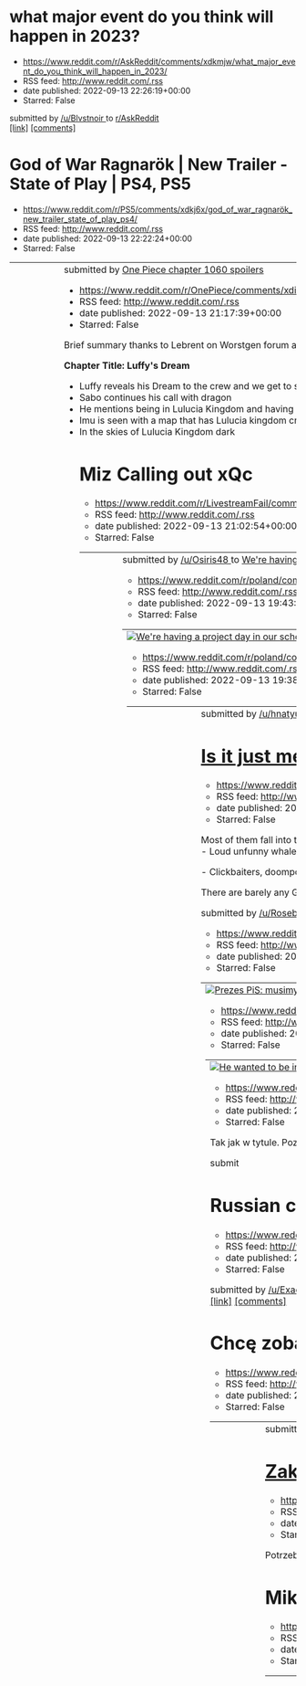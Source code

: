 # what major event do you think will happen in 2023?
 - https://www.reddit.com/r/AskReddit/comments/xdkmjw/what_major_event_do_you_think_will_happen_in_2023/
 - RSS feed: http://www.reddit.com/.rss
 - date published: 2022-09-13 22:26:19+00:00
 - Starred: False

&#32; submitted by &#32; <a href="https://www.reddit.com/user/Blvstnoir"> /u/Blvstnoir </a> &#32; to &#32; <a href="https://www.reddit.com/r/AskReddit/"> r/AskReddit </a> <br /> <span><a href="https://www.reddit.com/r/AskReddit/comments/xdkmjw/what_major_event_do_you_think_will_happen_in_2023/">[link]</a></span> &#32; <span><a href="https://www.reddit.com/r/AskReddit/comments/xdkmjw/what_major_event_do_you_think_will_happen_in_2023/">[comments]</a></span>

# God of War Ragnarök | New Trailer - State of Play | PS4, PS5
 - https://www.reddit.com/r/PS5/comments/xdkj6x/god_of_war_ragnarök_new_trailer_state_of_play_ps4/
 - RSS feed: http://www.reddit.com/.rss
 - date published: 2022-09-13 22:22:24+00:00
 - Starred: False

<table> <tr><td> <a href="https://www.reddit.com/r/PS5/comments/xdkj6x/god_of_war_ragnarök_new_trailer_state_of_play_ps4/"> <img alt="God of War Ragnarök | New Trailer - State of Play | PS4, PS5" src="https://external-preview.redd.it/GxUswbHeKdHEb-25weY_xgOCCUs_csjKyqb-aeLxsfg.jpg?width=320&amp;crop=smart&amp;auto=webp&amp;s=2b51da1798e8864c78446514f503a66381e4aaf0" title="God of War Ragnarök | New Trailer - State of Play | PS4, PS5" /> </a> </td><td> &#32; submitted by &#32; <a href="https://ww

# One Piece chapter 1060 spoilers
 - https://www.reddit.com/r/OnePiece/comments/xdixob/one_piece_chapter_1060_spoilers/
 - RSS feed: http://www.reddit.com/.rss
 - date published: 2022-09-13 21:17:39+00:00
 - Starred: False

<!-- SC_OFF --><div class="md"><p>Brief summary thanks to Lebrent on Worstgen forum and confirmed by redon</p> <p><strong>Chapter Title: Luffy's Dream</strong></p> <ul> <li>Luffy reveals his Dream to the crew and we get to see their reaction</li> <li>Sabo continues his call with dragon</li> <li>He mentions being in Lulucia Kingdom and having seen a person sitting on the empty throne</li> <li>Imu is seen with a map that has Lulucia kingdom crossed out</li> <li>In the skies of Lulucia Kingdom dark

# Miz Calling out xQc
 - https://www.reddit.com/r/LivestreamFail/comments/xdikan/miz_calling_out_xqc/
 - RSS feed: http://www.reddit.com/.rss
 - date published: 2022-09-13 21:02:54+00:00
 - Starred: False

<table> <tr><td> <a href="https://www.reddit.com/r/LivestreamFail/comments/xdikan/miz_calling_out_xqc/"> <img alt="Miz Calling out xQc" src="https://external-preview.redd.it/2smilG9d0NUTAdJiHl9LSYJR2-NLR9yFoZE-yqz595M.jpg?width=640&amp;crop=smart&amp;auto=webp&amp;s=7f7a42b938e96741effe1e11f122e3d2ca75464e" title="Miz Calling out xQc" /> </a> </td><td> &#32; submitted by &#32; <a href="https://www.reddit.com/user/Osiris48"> /u/Osiris48 </a> &#32; to &#32; <a href="https://www.reddit.com/r/Livest

# We're having a project day in our school in Hungary, we picked poland here is a group photo of the class
 - https://www.reddit.com/r/poland/comments/xdgl9l/were_having_a_project_day_in_our_school_in/
 - RSS feed: http://www.reddit.com/.rss
 - date published: 2022-09-13 19:43:37+00:00
 - Starred: False

<table> <tr><td> <a href="https://www.reddit.com/r/poland/comments/xdgl9l/were_having_a_project_day_in_our_school_in/"> <img alt="We're having a project day in our school in Hungary, we picked poland here is a group photo of the class" src="https://external-preview.redd.it/zrE4-Qd75LUOBqV74-yMkiyA0CuRkM3-Kfbn52TfQYc.jpg?width=640&amp;crop=smart&amp;auto=webp&amp;s=24b1091061ee46307c889766f254ff10a133fb8c" title="We're having a project day in our school in Hungary, we picked poland here is a grou

# Poland seized Svyatohirsk!...
 - https://www.reddit.com/r/poland/comments/xdggiu/poland_seized_svyatohirsk/
 - RSS feed: http://www.reddit.com/.rss
 - date published: 2022-09-13 19:38:17+00:00
 - Starred: False

<table> <tr><td> <a href="https://www.reddit.com/r/poland/comments/xdggiu/poland_seized_svyatohirsk/"> <img alt="Poland seized Svyatohirsk!..." src="https://preview.redd.it/st5cvyealln91.jpg?width=640&amp;crop=smart&amp;auto=webp&amp;s=999737c7829cd0ed7c611b7664c7bc0a31fa6535" title="Poland seized Svyatohirsk!..." /> </a> </td><td> &#32; submitted by &#32; <a href="https://www.reddit.com/user/hnatyukroman"> /u/hnatyukroman </a> &#32; to &#32; <a href="https://www.reddit.com/r/poland/"> r/poland 

# Is it just me that hates most Genshin youtubers / streamers?
 - https://www.reddit.com/r/Genshin_Impact/comments/xdfaoz/is_it_just_me_that_hates_most_genshin_youtubers/
 - RSS feed: http://www.reddit.com/.rss
 - date published: 2022-09-13 18:51:23+00:00
 - Starred: False

<!-- SC_OFF --><div class="md"><p>Most of them fall into these two categories:<br /> - Loud unfunny whales that shout at everything and can't play the game properly </p> <p>- Clickbaiters, doomposters and drama milkers.</p> <p>There are barely any Genshin streamers that make bearable content, I guess my standards are too high after watching Jerma.</p> </div><!-- SC_ON --> &#32; submitted by &#32; <a href="https://www.reddit.com/user/RoseboyNASCAR"> /u/RoseboyNASCAR </a> &#32; to &#32; <a href="h

# Prezes PiS: musimy stworzyć Korpus Ochrony Wyborów; potrzebne są też nowe zasady liczenia głosów
 - https://www.reddit.com/r/Polska/comments/xdf9db/prezes_pis_musimy_stworzyć_korpus_ochrony_wyborów/
 - RSS feed: http://www.reddit.com/.rss
 - date published: 2022-09-13 18:50:01+00:00
 - Starred: False

<table> <tr><td> <a href="https://www.reddit.com/r/Polska/comments/xdf9db/prezes_pis_musimy_stworzyć_korpus_ochrony_wyborów/"> <img alt="Prezes PiS: musimy stworzyć Korpus Ochrony Wyborów; potrzebne są też nowe zasady liczenia głosów" src="https://external-preview.redd.it/VgMFsHjtEZpJHtTx-ScWzQ8fcCReV9CTVeL1WaKyCzI.jpg?width=640&amp;crop=smart&amp;auto=webp&amp;s=8c861fc35b144ccee0ef0834212e32747b6fe12d" title="Prezes PiS: musimy stworzyć Korpus Ochrony Wyborów; potrzebne są też nowe zasady licz

# He wanted to be in Russia - he got his wish. A collaborator from the Kharkiv region is now homeless at the train station in Belgorod.
 - https://www.reddit.com/r/ukraine/comments/xde19g/he_wanted_to_be_in_russia_he_got_his_wish_a/
 - RSS feed: http://www.reddit.com/.rss
 - date published: 2022-09-13 18:02:46+00:00
 - Starred: False

<table> <tr><td> <a href="https://www.reddit.com/r/ukraine/comments/xde19g/he_wanted_to_be_in_russia_he_got_his_wish_a/"> <img alt="He wanted to be in Russia - he got his wish. A collaborator from the Kharkiv region is now homeless at the train station in Belgorod." src="https://preview.redd.it/szdtb8p21on91.png?width=640&amp;crop=smart&amp;auto=webp&amp;s=bb3e1fbca4019065809b1163e1940d734f56a51d" title="He wanted to be in Russia - he got his wish. A collaborator from the Kharkiv region is now h

# Czy tylko ja tak mam że mając już pracę w zawodzie chce mi się rzygać na myśl powrotu na studia?
 - https://www.reddit.com/r/Polska/comments/xddxq9/czy_tylko_ja_tak_mam_że_mając_już_pracę_w/
 - RSS feed: http://www.reddit.com/.rss
 - date published: 2022-09-13 17:59:40+00:00
 - Starred: False

<!-- SC_OFF --><div class="md"><p>Tak jak w tytule. Poza tym mam wrażenie, że 3-miesięczny staż nauczył mnie więcej niż dwa lata na uczelni. Zupełnie inna motywacja, nie traktują cię jak gówno, tylko szanują jak człowieka i pracownika. Polskie uczelnie są tragiczne pod kątem wielkości ego prowadzących zajęcia i jeszcze musisz udawać, że tego nie widzisz. Zostało mi już niewiele więc dokończę co zacząłem, ale chciałem usłyszeć Wasze przemyślenia na ten temat.</p> </div><!-- SC_ON --> &#32; submit

# Russian council faces dissolution after call for Putin's removal
 - https://www.reddit.com/r/worldnews/comments/xddtb4/russian_council_faces_dissolution_after_call_for/
 - RSS feed: http://www.reddit.com/.rss
 - date published: 2022-09-13 17:50:14+00:00
 - Starred: False

&#32; submitted by &#32; <a href="https://www.reddit.com/user/ExactlySorta"> /u/ExactlySorta </a> &#32; to &#32; <a href="https://www.reddit.com/r/worldnews/"> r/worldnews </a> <br /> <span><a href="https://www.reuters.com/world/europe/russian-council-faces-dissolution-after-call-putins-removal-2022-09-13/">[link]</a></span> &#32; <span><a href="https://www.reddit.com/r/worldnews/comments/xddtb4/russian_council_faces_dissolution_after_call_for/">[comments]</a></span>

# Chcę zobaczyć te fan-fiki
 - https://www.reddit.com/r/Polska_wpz/comments/xddrl9/chcę_zobaczyć_te_fanfiki/
 - RSS feed: http://www.reddit.com/.rss
 - date published: 2022-09-13 17:39:42+00:00
 - Starred: False

<table> <tr><td> <a href="https://www.reddit.com/r/Polska_wpz/comments/xddrl9/chcę_zobaczyć_te_fanfiki/"> <img alt="Chcę zobaczyć te fan-fiki" src="https://preview.redd.it/trwefb08xnn91.jpg?width=640&amp;crop=smart&amp;auto=webp&amp;s=664a92e34f3832289bb6c00c74ba096898dd219d" title="Chcę zobaczyć te fan-fiki" /> </a> </td><td> &#32; submitted by &#32; <a href="https://www.reddit.com/user/LopacixGaming"> /u/LopacixGaming </a> &#32; to &#32; <a href="https://www.reddit.com/r/Polska_wpz/"> r/Polska

# Zakon wujka, chce zabić szczeniaki.
 - https://www.reddit.com/r/Polska/comments/xddmh7/zakon_wujka_chce_zabić_szczeniaki/
 - RSS feed: http://www.reddit.com/.rss
 - date published: 2022-09-13 17:30:47+00:00
 - Starred: False

<!-- SC_OFF --><div class="md"><p>Potrzebuję pomocy by skontaktować się z organizacjami pomocy zwierzętom i/lub mediami działającymi na Ukrainie. Mój wujek jest zakonnikiem w zakonie kapucynów w Kamieńskie i dowiedziałem się od mojej mamy, że chcą utopić szczeniaki które urodziły się 2 dni temu, bo nie stać na ich wyżywienie. Sytuacja była by bardzo przykra, ale choć trochę usprawiedliwiona, gdyby nie to, że przeor od początku posiadania psów odmawia wysterylizowania suki. Rok temu urodziły się 

# Mika is a 4 star
 - https://www.reddit.com/r/Genshin_Impact_Leaks/comments/xdcw0i/mika_is_a_4_star/
 - RSS feed: http://www.reddit.com/.rss
 - date published: 2022-09-13 17:00:16+00:00
 - Starred: False

<table> <tr><td> <a href="https://www.reddit.com/r/Genshin_Impact_Leaks/comments/xdcw0i/mika_is_a_4_star/"> <img alt="Mika is a 4 star" src="https://preview.redd.it/e1lbn8a5qnn91.png?width=640&amp;crop=smart&amp;auto=webp&amp;s=c29e67d661c2e6ca4cbecd0c0fc5d414a19fc627" title="Mika is a 4 star" /> </a> </td><td> &#32; submitted by &#32; <a href="https://www.reddit.com/user/ukrisreng"> /u/ukrisreng </a> &#32; to &#32; <a href="https://www.reddit.com/r/Genshin_Impact_Leaks/"> r/Genshin_Impact_Leaks

# 🤔
 - https://www.reddit.com/r/whenthe/comments/xdcpq9/_/
 - RSS feed: http://www.reddit.com/.rss
 - date published: 2022-09-13 16:53:31+00:00
 - Starred: False

<table> <tr><td> <a href="https://www.reddit.com/r/whenthe/comments/xdcpq9/_/"> <img alt="🤔" src="https://preview.redd.it/vccujnrzonn91.jpg?width=640&amp;crop=smart&amp;auto=webp&amp;s=8936225219b2380fc78d3623c786703c0b77ad1a" title="🤔" /> </a> </td><td> &#32; submitted by &#32; <a href="https://www.reddit.com/user/wrinklebumttv"> /u/wrinklebumttv </a> &#32; to &#32; <a href="https://www.reddit.com/r/whenthe/"> r/whenthe </a> <br /> <span><a href="https://i.redd.it/vccujnrzonn91.jpg">[link]</a><

# Cops attempt to persuade woman into illegal search, she stands up to them
 - https://www.reddit.com/r/nextfuckinglevel/comments/xdckoi/cops_attempt_to_persuade_woman_into_illegal/
 - RSS feed: http://www.reddit.com/.rss
 - date published: 2022-09-13 16:47:54+00:00
 - Starred: False

<table> <tr><td> <a href="https://www.reddit.com/r/nextfuckinglevel/comments/xdckoi/cops_attempt_to_persuade_woman_into_illegal/"> <img alt="Cops attempt to persuade woman into illegal search, she stands up to them" src="https://external-preview.redd.it/2OYI-KRMC5BaUJalfwhFEDlU_RCqCGyQb2seQUqVdpM.png?width=320&amp;crop=smart&amp;auto=webp&amp;s=dcb5648ed609f90b07beccaa6500e230076b2068" title="Cops attempt to persuade woman into illegal search, she stands up to them" /> </a> </td><td> &#32; submi

# Quizo-gra: Lądujesz na bezludnej wyspie posiadając jedynie to co kupiłeś ostatnio przez internet. Na miejscu okazuje się, że są z Tobą inni komentujący z tego wątku. Jak sobie radzisz?
 - https://www.reddit.com/r/Polska/comments/xdbspv/quizogra_lądujesz_na_bezludnej_wyspie_posiadając/
 - RSS feed: http://www.reddit.com/.rss
 - date published: 2022-09-13 16:16:59+00:00
 - Starred: False

&#32; submitted by &#32; <a href="https://www.reddit.com/user/VladeMercer"> /u/VladeMercer </a> &#32; to &#32; <a href="https://www.reddit.com/r/Polska/"> r/Polska </a> <br /> <span><a href="https://www.reddit.com/r/Polska/comments/xdbspv/quizogra_lądujesz_na_bezludnej_wyspie_posiadając/">[link]</a></span> &#32; <span><a href="https://www.reddit.com/r/Polska/comments/xdbspv/quizogra_lądujesz_na_bezludnej_wyspie_posiadając/">[comments]</a></span>

# Inside a Hong Kong coffin home
 - https://www.reddit.com/r/interestingasfuck/comments/xdbnqa/inside_a_hong_kong_coffin_home/
 - RSS feed: http://www.reddit.com/.rss
 - date published: 2022-09-13 16:11:38+00:00
 - Starred: False

<table> <tr><td> <a href="https://www.reddit.com/r/interestingasfuck/comments/xdbnqa/inside_a_hong_kong_coffin_home/"> <img alt="Inside a Hong Kong coffin home" src="https://preview.redd.it/liywrz5ihnn91.jpg?width=640&amp;crop=smart&amp;auto=webp&amp;s=014b4767d39e4aed6eea473b4765e3bb5f91932f" title="Inside a Hong Kong coffin home" /> </a> </td><td> &#32; submitted by &#32; <a href="https://www.reddit.com/user/NiceLapis"> /u/NiceLapis </a> &#32; to &#32; <a href="https://www.reddit.com/r/interes

# My friend told me to post my hand here...
 - https://www.reddit.com/r/AbsoluteUnits/comments/xdbbt7/my_friend_told_me_to_post_my_hand_here/
 - RSS feed: http://www.reddit.com/.rss
 - date published: 2022-09-13 15:58:49+00:00
 - Starred: False

<table> <tr><td> <a href="https://www.reddit.com/r/AbsoluteUnits/comments/xdbbt7/my_friend_told_me_to_post_my_hand_here/"> <img alt="My friend told me to post my hand here..." src="https://preview.redd.it/c926jcd8fnn91.jpg?width=640&amp;crop=smart&amp;auto=webp&amp;s=7b11da19f2792d8a2b6b138cb433e69b651425ce" title="My friend told me to post my hand here..." /> </a> </td><td> &#32; submitted by &#32; <a href="https://www.reddit.com/user/redditimpression"> /u/redditimpression </a> &#32; to &#32; <

# What is some thing only an idiot would own?
 - https://www.reddit.com/r/AskReddit/comments/xdazyn/what_is_some_thing_only_an_idiot_would_own/
 - RSS feed: http://www.reddit.com/.rss
 - date published: 2022-09-13 15:45:18+00:00
 - Starred: False

&#32; submitted by &#32; <a href="https://www.reddit.com/user/flontasticflonson"> /u/flontasticflonson </a> &#32; to &#32; <a href="https://www.reddit.com/r/AskReddit/"> r/AskReddit </a> <br /> <span><a href="https://www.reddit.com/r/AskReddit/comments/xdazyn/what_is_some_thing_only_an_idiot_would_own/">[link]</a></span> &#32; <span><a href="https://www.reddit.com/r/AskReddit/comments/xdazyn/what_is_some_thing_only_an_idiot_would_own/">[comments]</a></span>

# Can someone explain to me why one of my Lithuanian generals is Saul goodman (only active mods are: player lead peace conferences, historical immersion, historical flag pack, unique infantry equipment)
 - https://www.reddit.com/r/hoi4/comments/xdandk/can_someone_explain_to_me_why_one_of_my/
 - RSS feed: http://www.reddit.com/.rss
 - date published: 2022-09-13 15:31:05+00:00
 - Starred: False

<table> <tr><td> <a href="https://www.reddit.com/r/hoi4/comments/xdandk/can_someone_explain_to_me_why_one_of_my/"> <img alt="Can someone explain to me why one of my Lithuanian generals is Saul goodman (only active mods are: player lead peace conferences, historical immersion, historical flag pack, unique infantry equipment)" src="https://preview.redd.it/say4zlfm9nn91.png?width=320&amp;crop=smart&amp;auto=webp&amp;s=09077efe3eefe9b1eaabdf9b53fe0a421943361a" title="Can someone explain to me why on

# Putin calls for calm as Azerbaijan and Armenia clash in worst fighting since 2020
 - https://www.reddit.com/r/worldnews/comments/xdalfw/putin_calls_for_calm_as_azerbaijan_and_armenia/
 - RSS feed: http://www.reddit.com/.rss
 - date published: 2022-09-13 15:29:01+00:00
 - Starred: False

&#32; submitted by &#32; <a href="https://www.reddit.com/user/originalmetaverse"> /u/originalmetaverse </a> &#32; to &#32; <a href="https://www.reddit.com/r/worldnews/"> r/worldnews </a> <br /> <span><a href="https://www.reuters.com/world/armenian-russian-defence-ministers-discuss-nagorno-karabakh-after-flare-up-2022-09-13/">[link]</a></span> &#32; <span><a href="https://www.reddit.com/r/worldnews/comments/xdalfw/putin_calls_for_calm_as_azerbaijan_and_armenia/">[comments]</a></span>

# Jak widzicie przyszłość tego kraju? Brakuje nauczycieli, brakuje pielęgniarek, nawet kierowców autobusów brakuje. Zjednoczona Prawica przedkłada nacjonalistyczną religijną doktrynę ponad gospodarkę. Do tego regularne oskarżanie innych o jakieś spiski i robienie z nich wrogów.
 - https://www.reddit.com/r/Polska/comments/xdah7u/jak_widzicie_przyszłość_tego_kraju_brakuje/
 - RSS feed: http://www.reddit.com/.rss
 - date published: 2022-09-13 15:24:25+00:00
 - Starred: False

<!-- SC_OFF --><div class="md"><p>Brakuje nauczycieli:<br /> <a href="https://wydarzenia.interia.pl/kraj/news-brakuje-tysiecy-nauczycieli-jest-dwa-razy-wiecej-wakatow-niz,nId,6243259">https://wydarzenia.interia.pl/kraj/news-brakuje-tysiecy-nauczycieli-jest-dwa-razy-wiecej-wakatow-niz,nId,6243259</a></p> <p>Z pracownikami służby zdrowia to wiadomo. </p> <p><a href="https://www.rynekzdrowia.pl/Polityka-zdrowotna/Oddzial-pediatryczny-zamkniety-od-dwoch-miesiecy-bo-nie-ma-lekarzy,225068,14.html">htt

# I hate Crawltipede
 - https://www.reddit.com/r/Terraria/comments/xdagc8/i_hate_crawltipede/
 - RSS feed: http://www.reddit.com/.rss
 - date published: 2022-09-13 15:23:26+00:00
 - Starred: False

<table> <tr><td> <a href="https://www.reddit.com/r/Terraria/comments/xdagc8/i_hate_crawltipede/"> <img alt="I hate Crawltipede" src="https://preview.redd.it/7of42shc8nn91.jpg?width=640&amp;crop=smart&amp;auto=webp&amp;s=24933dd1318b1d950bf93fa42b7642dc29d30cae" title="I hate Crawltipede" /> </a> </td><td> &#32; submitted by &#32; <a href="https://www.reddit.com/user/RaYsNotLoud"> /u/RaYsNotLoud </a> &#32; to &#32; <a href="https://www.reddit.com/r/Terraria/"> r/Terraria </a> <br /> <span><a href

# Ups
 - https://www.reddit.com/r/Polska/comments/xda2bj/ups/
 - RSS feed: http://www.reddit.com/.rss
 - date published: 2022-09-13 15:08:32+00:00
 - Starred: False

<table> <tr><td> <a href="https://www.reddit.com/r/Polska/comments/xda2bj/ups/"> <img alt="Ups" src="https://preview.redd.it/me7ex4c96nn91.jpg?width=640&amp;crop=smart&amp;auto=webp&amp;s=0479682713fa8404bf1a8483e3cfbd60aa6acd66" title="Ups" /> </a> </td><td> &#32; submitted by &#32; <a href="https://www.reddit.com/user/Borys_Pandov"> /u/Borys_Pandov </a> &#32; to &#32; <a href="https://www.reddit.com/r/Polska/"> r/Polska </a> <br /> <span><a href="https://i.redd.it/me7ex4c96nn91.jpg">[link]</a>

# [DISC] Chainsaw Man - Ch. 104 links
 - https://www.reddit.com/r/ChainsawMan/comments/xd9rkb/disc_chainsaw_man_ch_104_links/
 - RSS feed: http://www.reddit.com/.rss
 - date published: 2022-09-13 14:57:19+00:00
 - Starred: False

<!-- SC_OFF --><div class="md"><table><thead> <tr> <th align="left"><strong>Source</strong></th> <th align="left"><strong>Status</strong></th> </tr> </thead><tbody> <tr> <td align="left">Mangaplus</td> <td align="left"><a href="https://mangaplus.shueisha.co.jp/viewer/1013785">Online</a></td> </tr> <tr> <td align="left">Viz</td> <td align="left"><a href="https://www.viz.com/shonenjump/chainsaw-man-chapter-104/chapter/25404?action=read">Online</a></td> </tr> </tbody></table> <p><a href="https://di

# I wonder what kind of people they are...
 - https://www.reddit.com/r/memes/comments/xd9ob4/i_wonder_what_kind_of_people_they_are/
 - RSS feed: http://www.reddit.com/.rss
 - date published: 2022-09-13 14:53:41+00:00
 - Starred: False

<table> <tr><td> <a href="https://www.reddit.com/r/memes/comments/xd9ob4/i_wonder_what_kind_of_people_they_are/"> <img alt="I wonder what kind of people they are..." src="https://preview.redd.it/ids6ybkr2nn91.png?width=640&amp;crop=smart&amp;auto=webp&amp;s=23b7f0cabe206d4cf35531c9ab1fec94b3a6b51b" title="I wonder what kind of people they are..." /> </a> </td><td> &#32; submitted by &#32; <a href="https://www.reddit.com/user/DeezNutsKEKW"> /u/DeezNutsKEKW </a> &#32; to &#32; <a href="https://www

# Something just doesn't seem quite right here
 - https://www.reddit.com/r/2visegrad4you/comments/xd8xn0/something_just_doesnt_seem_quite_right_here/
 - RSS feed: http://www.reddit.com/.rss
 - date published: 2022-09-13 14:23:53+00:00
 - Starred: False

<table> <tr><td> <a href="https://www.reddit.com/r/2visegrad4you/comments/xd8xn0/something_just_doesnt_seem_quite_right_here/"> <img alt="Something just doesn't seem quite right here" src="https://preview.redd.it/t8knzgftfon91.jpg?width=640&amp;crop=smart&amp;auto=webp&amp;s=0320db2ea1e5b06441f94d98528486d583025f36" title="Something just doesn't seem quite right here" /> </a> </td><td> &#32; submitted by &#32; <a href="https://www.reddit.com/user/Background_Poetry_53"> /u/Background_Poetry_53 </

# Did they update lore? What the hell is she doing over there?
 - https://www.reddit.com/r/LeagueOfMemes/comments/xd8wkg/did_they_update_lore_what_the_hell_is_she_doing/
 - RSS feed: http://www.reddit.com/.rss
 - date published: 2022-09-13 14:22:40+00:00
 - Starred: False

<table> <tr><td> <a href="https://www.reddit.com/r/LeagueOfMemes/comments/xd8wkg/did_they_update_lore_what_the_hell_is_she_doing/"> <img alt="Did they update lore? What the hell is she doing over there?" src="https://preview.redd.it/yyv0es60ymn91.png?width=320&amp;crop=smart&amp;auto=webp&amp;s=fbd66337dba7da428a3c6ea0b778b6e1540d0c38" title="Did they update lore? What the hell is she doing over there?" /> </a> </td><td> &#32; submitted by &#32; <a href="https://www.reddit.com/user/ValorGreatswo

# Animem: Minęła właśnie piąta w Radiu Zet
 - https://www.reddit.com/r/Polska_wpz/comments/xd8nwg/animem_minęła_właśnie_piąta_w_radiu_zet/
 - RSS feed: http://www.reddit.com/.rss
 - date published: 2022-09-13 14:12:54+00:00
 - Starred: False

<table> <tr><td> <a href="https://www.reddit.com/r/Polska_wpz/comments/xd8nwg/animem_minęła_właśnie_piąta_w_radiu_zet/"> <img alt="Animem: Minęła właśnie piąta w Radiu Zet" src="https://preview.redd.it/vyvq378awmn91.png?width=640&amp;crop=smart&amp;auto=webp&amp;s=b6e757826a56186c09ef9f605434acad59122b59" title="Animem: Minęła właśnie piąta w Radiu Zet" /> </a> </td><td> &#32; submitted by &#32; <a href="https://www.reddit.com/user/believemefriends"> /u/believemefriends </a> &#32; to &#32; <a hr

# sniping someone while using a Recorder as a remote.
 - https://www.reddit.com/r/nextfuckinglevel/comments/xd7joo/sniping_someone_while_using_a_recorder_as_a_remote/
 - RSS feed: http://www.reddit.com/.rss
 - date published: 2022-09-13 13:26:21+00:00
 - Starred: False

<table> <tr><td> <a href="https://www.reddit.com/r/nextfuckinglevel/comments/xd7joo/sniping_someone_while_using_a_recorder_as_a_remote/"> <img alt="sniping someone while using a Recorder as a remote." src="https://external-preview.redd.it/IVPonr5ssET1EUGiRBF8COUYAHu47mTbc9aJv-S_VjE.png?width=640&amp;crop=smart&amp;auto=webp&amp;s=bbfe69760f27ff5e0cbf72690bd27e6db5bb506a" title="sniping someone while using a Recorder as a remote." /> </a> </td><td> &#32; submitted by &#32; <a href="https://www.re

# how do i remove this from screen time
 - https://www.reddit.com/r/teenagers/comments/xd7iof/how_do_i_remove_this_from_screen_time/
 - RSS feed: http://www.reddit.com/.rss
 - date published: 2022-09-13 13:25:13+00:00
 - Starred: False

<table> <tr><td> <a href="https://www.reddit.com/r/teenagers/comments/xd7iof/how_do_i_remove_this_from_screen_time/"> <img alt="how do i remove this from screen time" src="https://preview.redd.it/z4i6fiwtnmn91.jpg?width=640&amp;crop=smart&amp;auto=webp&amp;s=1a981631789aa9d8aa1218d408f0475163b53a54" title="how do i remove this from screen time" /> </a> </td><td> &#32; submitted by &#32; <a href="https://www.reddit.com/user/combustingtesticles"> /u/combustingtesticles </a> &#32; to &#32; <a href=

# EA support. All of my DLCs for Sims 3 disappeared after not playing it for a few years. EA support advises that DLCs get deleted after a time and you have to buy them again if you want to play them...
 - https://www.reddit.com/r/gaming/comments/xd7fqx/ea_support_all_of_my_dlcs_for_sims_3_disappeared/
 - RSS feed: http://www.reddit.com/.rss
 - date published: 2022-09-13 13:21:45+00:00
 - Starred: False

<table> <tr><td> <a href="https://www.reddit.com/r/gaming/comments/xd7fqx/ea_support_all_of_my_dlcs_for_sims_3_disappeared/"> <img alt="EA support. All of my DLCs for Sims 3 disappeared after not playing it for a few years. EA support advises that DLCs get deleted after a time and you have to buy them again if you want to play them..." src="https://preview.redd.it/u8e0su4pmmn91.jpg?width=640&amp;crop=smart&amp;auto=webp&amp;s=53e89782be81ef214f43180178a96c9e32a96f33" title="EA support. All of my

# liżme jaja
 - https://www.reddit.com/r/okkolegauposledzony/comments/xd7aw6/liżme_jaja/
 - RSS feed: http://www.reddit.com/.rss
 - date published: 2022-09-13 13:16:03+00:00
 - Starred: False

<table> <tr><td> <a href="https://www.reddit.com/r/okkolegauposledzony/comments/xd7aw6/liżme_jaja/"> <img alt="liżme jaja" src="https://preview.redd.it/ois3f927mmn91.jpg?width=640&amp;crop=smart&amp;auto=webp&amp;s=2d306849a4251fc1ebb410b24a64433b84a797e2" title="liżme jaja" /> </a> </td><td> &#32; submitted by &#32; <a href="https://www.reddit.com/user/Scout_is_ded"> /u/Scout_is_ded </a> &#32; to &#32; <a href="https://www.reddit.com/r/okkolegauposledzony/"> r/okkolegauposledzony </a> <br /> <s

# That's not how this works...
 - https://www.reddit.com/r/memes/comments/xd75yg/thats_not_how_this_works/
 - RSS feed: http://www.reddit.com/.rss
 - date published: 2022-09-13 13:10:02+00:00
 - Starred: False

<table> <tr><td> <a href="https://www.reddit.com/r/memes/comments/xd75yg/thats_not_how_this_works/"> <img alt="That's not how this works..." src="https://preview.redd.it/n9xfe95n2on91.jpg?width=640&amp;crop=smart&amp;auto=webp&amp;s=127ba7e8e4ace86b8c99df3a31944483b5274a15" title="That's not how this works..." /> </a> </td><td> &#32; submitted by &#32; <a href="https://www.reddit.com/user/BrokeBoyAdvanced"> /u/BrokeBoyAdvanced </a> &#32; to &#32; <a href="https://www.reddit.com/r/memes/"> r/meme

# Kirsten Dunst watching her hard work on a movie disappear by watching the director's Nazi comments
 - https://www.reddit.com/r/WatchPeopleDieInside/comments/xd6vd6/kirsten_dunst_watching_her_hard_work_on_a_movie/
 - RSS feed: http://www.reddit.com/.rss
 - date published: 2022-09-13 12:58:38+00:00
 - Starred: False

<table> <tr><td> <a href="https://www.reddit.com/r/WatchPeopleDieInside/comments/xd6vd6/kirsten_dunst_watching_her_hard_work_on_a_movie/"> <img alt="Kirsten Dunst watching her hard work on a movie disappear by watching the director's Nazi comments" src="https://external-preview.redd.it/NuS2Nhl-E6lD2bKMo2bXr1T1gqeeLZbdAPgiHCYsNWM.png?width=320&amp;crop=smart&amp;auto=webp&amp;s=622a017272dd4d4e2992bc37fde313a9a76ef8b7" title="Kirsten Dunst watching her hard work on a movie disappear by watching t

# What situation is introvert's nightmare?
 - https://www.reddit.com/r/AskReddit/comments/xd6p8e/what_situation_is_introverts_nightmare/
 - RSS feed: http://www.reddit.com/.rss
 - date published: 2022-09-13 12:50:40+00:00
 - Starred: False

&#32; submitted by &#32; <a href="https://www.reddit.com/user/Sarayka81"> /u/Sarayka81 </a> &#32; to &#32; <a href="https://www.reddit.com/r/AskReddit/"> r/AskReddit </a> <br /> <span><a href="https://www.reddit.com/r/AskReddit/comments/xd6p8e/what_situation_is_introverts_nightmare/">[link]</a></span> &#32; <span><a href="https://www.reddit.com/r/AskReddit/comments/xd6p8e/what_situation_is_introverts_nightmare/">[comments]</a></span>

# His crew is big
 - https://www.reddit.com/r/shitposting/comments/xd6jjt/his_crew_is_big/
 - RSS feed: http://www.reddit.com/.rss
 - date published: 2022-09-13 12:43:22+00:00
 - Starred: False

<table> <tr><td> <a href="https://www.reddit.com/r/shitposting/comments/xd6jjt/his_crew_is_big/"> <img alt="His crew is big" src="https://preview.redd.it/nt8asqhcgmn91.jpg?width=640&amp;crop=smart&amp;auto=webp&amp;s=2fb3e1fda89902110bd0a08480b275c3a6c76347" title="His crew is big" /> </a> </td><td> &#32; submitted by &#32; <a href="https://www.reddit.com/user/NoobScrub9000"> /u/NoobScrub9000 </a> &#32; to &#32; <a href="https://www.reddit.com/r/shitposting/"> r/shitposting </a> <br /> <span><a 

# You a real one prof
 - https://www.reddit.com/r/wholesomememes/comments/xd66wd/you_a_real_one_prof/
 - RSS feed: http://www.reddit.com/.rss
 - date published: 2022-09-13 12:27:17+00:00
 - Starred: False

<table> <tr><td> <a href="https://www.reddit.com/r/wholesomememes/comments/xd66wd/you_a_real_one_prof/"> <img alt="You a real one prof" src="https://preview.redd.it/q1mppfuhdmn91.jpg?width=640&amp;crop=smart&amp;auto=webp&amp;s=062b504945a4a175bc67835642d705f724a23a22" title="You a real one prof" /> </a> </td><td> &#32; submitted by &#32; <a href="https://www.reddit.com/user/pablogaruda"> /u/pablogaruda </a> &#32; to &#32; <a href="https://www.reddit.com/r/wholesomememes/"> r/wholesomememes </a>

# Tw*tter 🤮
 - https://www.reddit.com/r/shitposting/comments/xd64a1/twtter/
 - RSS feed: http://www.reddit.com/.rss
 - date published: 2022-09-13 12:23:52+00:00
 - Starred: False

<table> <tr><td> <a href="https://www.reddit.com/r/shitposting/comments/xd64a1/twtter/"> <img alt="Tw*tter 🤮" src="https://preview.redd.it/x081zzheunn91.jpg?width=640&amp;crop=smart&amp;auto=webp&amp;s=0338c6a0bcdcc8f3095f4485c53242d826d0e667" title="Tw*tter 🤮" /> </a> </td><td> &#32; submitted by &#32; <a href="https://www.reddit.com/user/cashewnut4life"> /u/cashewnut4life </a> &#32; to &#32; <a href="https://www.reddit.com/r/shitposting/"> r/shitposting </a> <br /> <span><a href="https://i.red

# prawdizwe!!!!11!
 - https://www.reddit.com/r/Polska_wpz/comments/xd5fub/prawdizwe11/
 - RSS feed: http://www.reddit.com/.rss
 - date published: 2022-09-13 11:51:51+00:00
 - Starred: False

<table> <tr><td> <a href="https://www.reddit.com/r/Polska_wpz/comments/xd5fub/prawdizwe11/"> <img alt="prawdizwe!!!!11!" src="https://preview.redd.it/e67gm9i27mn91.png?width=640&amp;crop=smart&amp;auto=webp&amp;s=815f7f2d31b0b3c65906265597c1f3e1bd5b40e1" title="prawdizwe!!!!11!" /> </a> </td><td> &#32; submitted by &#32; <a href="https://www.reddit.com/user/Morbobeus"> /u/Morbobeus </a> &#32; to &#32; <a href="https://www.reddit.com/r/Polska_wpz/"> r/Polska_wpz </a> <br /> <span><a href="https:/

# Płaca minimalna w 2023 r. Rząd zaskoczył ostateczną decyzją
 - https://www.reddit.com/r/Polska/comments/xd5a6v/płaca_minimalna_w_2023_r_rząd_zaskoczył/
 - RSS feed: http://www.reddit.com/.rss
 - date published: 2022-09-13 11:43:42+00:00
 - Starred: False

<table> <tr><td> <a href="https://www.reddit.com/r/Polska/comments/xd5a6v/płaca_minimalna_w_2023_r_rząd_zaskoczył/"> <img alt="Płaca minimalna w 2023 r. Rząd zaskoczył ostateczną decyzją" src="https://external-preview.redd.it/v5ydoCGM-qLcHjCHxwinPy0tm4ZS3O6_gq25IOx56pM.jpg?width=640&amp;crop=smart&amp;auto=webp&amp;s=f7aa5fec99e4353a38eeb2212c553acef92a10c3" title="Płaca minimalna w 2023 r. Rząd zaskoczył ostateczną decyzją" /> </a> </td><td> &#32; submitted by &#32; <a href="https://www.reddit.

# Prince Andrew heckler charged with breach of the peace
 - https://www.reddit.com/r/worldnews/comments/xd56u0/prince_andrew_heckler_charged_with_breach_of_the/
 - RSS feed: http://www.reddit.com/.rss
 - date published: 2022-09-13 11:39:02+00:00
 - Starred: False

&#32; submitted by &#32; <a href="https://www.reddit.com/user/Paneraiguy1"> /u/Paneraiguy1 </a> &#32; to &#32; <a href="https://www.reddit.com/r/worldnews/"> r/worldnews </a> <br /> <span><a href="https://www.newsweek.com/prince-andrew-heckler-charged-queen-scotland-1742410">[link]</a></span> &#32; <span><a href="https://www.reddit.com/r/worldnews/comments/xd56u0/prince_andrew_heckler_charged_with_breach_of_the/">[comments]</a></span>

# ayo
 - https://www.reddit.com/r/shitposting/comments/xd52ap/ayo/
 - RSS feed: http://www.reddit.com/.rss
 - date published: 2022-09-13 11:32:21+00:00
 - Starred: False

<table> <tr><td> <a href="https://www.reddit.com/r/shitposting/comments/xd52ap/ayo/"> <img alt="ayo" src="https://preview.redd.it/4ahwi42m3mn91.jpg?width=640&amp;crop=smart&amp;auto=webp&amp;s=f3fdb5b4e8f163e97fe607ae3d02677f305595e0" title="ayo" /> </a> </td><td> &#32; submitted by &#32; <a href="https://www.reddit.com/user/cpd_007"> /u/cpd_007 </a> &#32; to &#32; <a href="https://www.reddit.com/r/shitposting/"> r/shitposting </a> <br /> <span><a href="https://i.redd.it/4ahwi42m3mn91.jpg">[link

# The world’s largest family was composed of 94 children, all sired by one man called Zionnghaka, along with 39 wives.
 - https://www.reddit.com/r/Damnthatsinteresting/comments/xd4ma8/the_worlds_largest_family_was_composed_of_94/
 - RSS feed: http://www.reddit.com/.rss
 - date published: 2022-09-13 11:08:30+00:00
 - Starred: False

<table> <tr><td> <a href="https://www.reddit.com/r/Damnthatsinteresting/comments/xd4ma8/the_worlds_largest_family_was_composed_of_94/"> <img alt="The world’s largest family was composed of 94 children, all sired by one man called Zionnghaka, along with 39 wives." src="https://preview.redd.it/zs98tiufzln91.jpg?width=640&amp;crop=smart&amp;auto=webp&amp;s=c2ee89ebe229364d27c75deff5fb7d235703969c" title="The world’s largest family was composed of 94 children, all sired by one man called Zionnghaka,

# Dlaczego ludzie wyrzucają jedzenie przez okno?
 - https://www.reddit.com/r/Polska/comments/xd4akj/dlaczego_ludzie_wyrzucają_jedzenie_przez_okno/
 - RSS feed: http://www.reddit.com/.rss
 - date published: 2022-09-13 10:50:21+00:00
 - Starred: False

<!-- SC_OFF --><div class="md"><p>Dostaję lekkiej kurwicy już. </p> <p>Mieszkam na osiedlu, mam młodego psa. Wyprowadzam go na wyciąganej smyczy, także w miarę kontroluje gdzie szpera. Mimo to, nie ma spaceru żebym nie musiał wyrywać mu z pyska jakiejś kości albo starej kiełbasy (chleb też się wszędzie wala, ale akurat go nie interesuje). Nie dość, że psu może zaszkodzić, to obrzydliwy jest sam fakt, że muszę wziąć w rękę jakąś obślizgłą kość czy kawałek kiełbasy, który ktoś tam memlał w mordzie

# To have a social message
 - https://www.reddit.com/r/therewasanattempt/comments/xd47s2/to_have_a_social_message/
 - RSS feed: http://www.reddit.com/.rss
 - date published: 2022-09-13 10:45:34+00:00
 - Starred: False

<table> <tr><td> <a href="https://www.reddit.com/r/therewasanattempt/comments/xd47s2/to_have_a_social_message/"> <img alt="To have a social message" src="https://preview.redd.it/adflhfkcvln91.jpg?width=640&amp;crop=smart&amp;auto=webp&amp;s=fb4b71962f0c73dc332641abf2e374e2e436367c" title="To have a social message" /> </a> </td><td> &#32; submitted by &#32; <a href="https://www.reddit.com/user/Oates897"> /u/Oates897 </a> &#32; to &#32; <a href="https://www.reddit.com/r/therewasanattempt/"> r/ther

# Russian troops forced to retreat in Ukraine were meant to be elite forces tough enough to fight NATO, UK intel says
 - https://www.reddit.com/r/worldnews/comments/xd46m8/russian_troops_forced_to_retreat_in_ukraine_were/
 - RSS feed: http://www.reddit.com/.rss
 - date published: 2022-09-13 10:43:43+00:00
 - Starred: False

&#32; submitted by &#32; <a href="https://www.reddit.com/user/sflqnv"> /u/sflqnv </a> &#32; to &#32; <a href="https://www.reddit.com/r/worldnews/"> r/worldnews </a> <br /> <span><a href="https://www.businessinsider.com/russian-troops-forced-retreat-ukraine-meant-to-be-elite-intel-2022-9?utm_source=feedly&amp;utm_medium=webfeeds">[link]</a></span> &#32; <span><a href="https://www.reddit.com/r/worldnews/comments/xd46m8/russian_troops_forced_to_retreat_in_ukraine_were/">[comments]</a></span>

# TIL The Golden Raspberry Awards has made retractions on two occasions. Bruce Willis had his Raspberry category retracted once it was discovered he was suffering from aphasia. Shelley Duvall's nomination was retracted because of Kubrick's mistreatment on The Shining.
 - https://www.reddit.com/r/todayilearned/comments/xd42m6/til_the_golden_raspberry_awards_has_made/
 - RSS feed: http://www.reddit.com/.rss
 - date published: 2022-09-13 10:37:21+00:00
 - Starred: False

<table> <tr><td> <a href="https://www.reddit.com/r/todayilearned/comments/xd42m6/til_the_golden_raspberry_awards_has_made/"> <img alt="TIL The Golden Raspberry Awards has made retractions on two occasions. Bruce Willis had his Raspberry category retracted once it was discovered he was suffering from aphasia. Shelley Duvall's nomination was retracted because of Kubrick's mistreatment on The Shining." src="https://external-preview.redd.it/G-dPVjYz2qclCygaweV5oAButasmAnTop_qVD7bQn-8.jpg?width=108&a

# Ukraine Arrests Russian Teachers in Regained Areas
 - https://www.reddit.com/r/worldnews/comments/xd3vu8/ukraine_arrests_russian_teachers_in_regained_areas/
 - RSS feed: http://www.reddit.com/.rss
 - date published: 2022-09-13 10:26:18+00:00
 - Starred: False

&#32; submitted by &#32; <a href="https://www.reddit.com/user/qainin"> /u/qainin </a> &#32; to &#32; <a href="https://www.reddit.com/r/worldnews/"> r/worldnews </a> <br /> <span><a href="https://www.themoscowtimes.com/2022/09/13/ukraine-arrests-russian-teachers-in-regained-areas-a78771">[link]</a></span> &#32; <span><a href="https://www.reddit.com/r/worldnews/comments/xd3vu8/ukraine_arrests_russian_teachers_in_regained_areas/">[comments]</a></span>

# What's the best step to make ??
 - https://www.reddit.com/r/pcmasterrace/comments/xd3vj7/whats_the_best_step_to_make/
 - RSS feed: http://www.reddit.com/.rss
 - date published: 2022-09-13 10:25:48+00:00
 - Starred: False

<table> <tr><td> <a href="https://www.reddit.com/r/pcmasterrace/comments/xd3vj7/whats_the_best_step_to_make/"> <img alt="What's the best step to make ??" src="https://preview.redd.it/463ecwhrrln91.jpg?width=320&amp;crop=smart&amp;auto=webp&amp;s=ab44eac2d878910e8c89225cdb1659505faae247" title="What's the best step to make ??" /> </a> </td><td> &#32; submitted by &#32; <a href="https://www.reddit.com/user/skilaci123"> /u/skilaci123 </a> &#32; to &#32; <a href="https://www.reddit.com/r/pcmasterrac

# Gender Swap!! G
 - https://www.reddit.com/r/rareinsults/comments/xd3p0z/gender_swap_g/
 - RSS feed: http://www.reddit.com/.rss
 - date published: 2022-09-13 10:15:16+00:00
 - Starred: False

<table> <tr><td> <a href="https://www.reddit.com/r/rareinsults/comments/xd3p0z/gender_swap_g/"> <img alt="Gender Swap!! G" src="https://external-preview.redd.it/85rcJ6Y0zv-OKy841w8SGjyxW-cfhrrV8x4l2RIDsfQ.jpg?width=640&amp;crop=smart&amp;auto=webp&amp;s=f928317cc9d77826dc138c39d3fe43e735dd3364" title="Gender Swap!! G" /> </a> </td><td> &#32; submitted by &#32; <a href="https://www.reddit.com/user/LOADING_7777"> /u/LOADING_7777 </a> &#32; to &#32; <a href="https://www.reddit.com/r/rareinsults/"> 

# Taliban attempts to fly US Black Hawk Helicopter
 - https://www.reddit.com/r/interestingasfuck/comments/xd3isk/taliban_attempts_to_fly_us_black_hawk_helicopter/
 - RSS feed: http://www.reddit.com/.rss
 - date published: 2022-09-13 10:05:16+00:00
 - Starred: False

<table> <tr><td> <a href="https://www.reddit.com/r/interestingasfuck/comments/xd3isk/taliban_attempts_to_fly_us_black_hawk_helicopter/"> <img alt="Taliban attempts to fly US Black Hawk Helicopter" src="https://external-preview.redd.it/ja99CsTNOlo1vG0-kQ9C7mkqyzUY0vy5W9UFSsWHUoQ.png?width=320&amp;crop=smart&amp;auto=webp&amp;s=11ee8e0b14bddb7f77e910d150a539e2d173945a" title="Taliban attempts to fly US Black Hawk Helicopter" /> </a> </td><td> &#32; submitted by &#32; <a href="https://www.reddit.co

# Can anyone tell me why Warframe got negative review bombed?, I just see it today
 - https://www.reddit.com/r/Warframe/comments/xd3hrn/can_anyone_tell_me_why_warframe_got_negative/
 - RSS feed: http://www.reddit.com/.rss
 - date published: 2022-09-13 10:03:37+00:00
 - Starred: False

<table> <tr><td> <a href="https://www.reddit.com/r/Warframe/comments/xd3hrn/can_anyone_tell_me_why_warframe_got_negative/"> <img alt="Can anyone tell me why Warframe got negative review bombed?, I just see it today" src="https://preview.redd.it/1ash1y6knln91.png?width=640&amp;crop=smart&amp;auto=webp&amp;s=0f5a0d0bc253177baee525da7dbad1a1b87120fa" title="Can anyone tell me why Warframe got negative review bombed?, I just see it today" /> </a> </td><td> &#32; submitted by &#32; <a href="https://w

# Why can’t I
 - https://www.reddit.com/r/Minecraft/comments/xd3hkd/why_cant_i/
 - RSS feed: http://www.reddit.com/.rss
 - date published: 2022-09-13 10:03:17+00:00
 - Starred: False

<table> <tr><td> <a href="https://www.reddit.com/r/Minecraft/comments/xd3hkd/why_cant_i/"> <img alt="Why can’t I" src="https://preview.redd.it/yomc35ssnln91.jpg?width=640&amp;crop=smart&amp;auto=webp&amp;s=591a99e4e65123570a770bc9a84e663b75d1c442" title="Why can’t I" /> </a> </td><td> &#32; submitted by &#32; <a href="https://www.reddit.com/user/Jan-nik_pro"> /u/Jan-nik_pro </a> &#32; to &#32; <a href="https://www.reddit.com/r/Minecraft/"> r/Minecraft </a> <br /> <span><a href="https://i.redd.it

# Cursed_Cash money
 - https://www.reddit.com/r/cursedcomments/comments/xd3270/cursed_cash_money/
 - RSS feed: http://www.reddit.com/.rss
 - date published: 2022-09-13 09:37:15+00:00
 - Starred: False

<table> <tr><td> <a href="https://www.reddit.com/r/cursedcomments/comments/xd3270/cursed_cash_money/"> <img alt="Cursed_Cash money" src="https://preview.redd.it/wpw5uk55jln91.jpg?width=640&amp;crop=smart&amp;auto=webp&amp;s=fac17ac204c463a698e91ba42470618d5a1e07a5" title="Cursed_Cash money" /> </a> </td><td> &#32; submitted by &#32; <a href="https://www.reddit.com/user/feedmemymeth"> /u/feedmemymeth </a> &#32; to &#32; <a href="https://www.reddit.com/r/cursedcomments/"> r/cursedcomments </a> <br

# We got ‘em
 - https://www.reddit.com/r/whenthe/comments/xd2u7g/we_got_em/
 - RSS feed: http://www.reddit.com/.rss
 - date published: 2022-09-13 09:23:17+00:00
 - Starred: False

<table> <tr><td> <a href="https://www.reddit.com/r/whenthe/comments/xd2u7g/we_got_em/"> <img alt="We got ‘em" src="https://preview.redd.it/akdcvxwngln91.gif?width=216&amp;crop=smart&amp;s=a3463a74995fe0de474b332c7fd3c6c3facf8fe5" title="We got ‘em" /> </a> </td><td> &#32; submitted by &#32; <a href="https://www.reddit.com/user/Unfair_Bread_7744"> /u/Unfair_Bread_7744 </a> &#32; to &#32; <a href="https://www.reddit.com/r/whenthe/"> r/whenthe </a> <br /> <span><a href="https://i.redd.it/akdcvxwngl

# Latvia, Lithuania, Estonia, Poland, the Czech Republic, Slovakia, Denmark, Belgium and the Netherlands no longer accept documents from Russians for tourist visas, the Association of Tour Operators of Russia reports.
 - https://www.reddit.com/r/ukraine/comments/xd2oon/latvia_lithuania_estonia_poland_the_czech/
 - RSS feed: http://www.reddit.com/.rss
 - date published: 2022-09-13 09:13:38+00:00
 - Starred: False

<table> <tr><td> <a href="https://www.reddit.com/r/ukraine/comments/xd2oon/latvia_lithuania_estonia_poland_the_czech/"> <img alt="Latvia, Lithuania, Estonia, Poland, the Czech Republic, Slovakia, Denmark, Belgium and the Netherlands no longer accept documents from Russians for tourist visas, the Association of Tour Operators of Russia reports." src="https://external-preview.redd.it/pnVxxyr1wKo0QlhSZ5PdNYrsju3_HvaLhylePzaZAJE.jpg?width=108&amp;crop=smart&amp;auto=webp&amp;s=99b32017ebbcfeb9cc2a74

# temat rzeka, a jednocześnie wałkowany setki razy: czy utrzymujecie kontakt z ludźmi z okresu edukacji? (podstawówka - szkoła średnia)
 - https://www.reddit.com/r/Polska/comments/xd2npu/temat_rzeka_a_jednocześnie_wałkowany_setki_razy/
 - RSS feed: http://www.reddit.com/.rss
 - date published: 2022-09-13 09:11:57+00:00
 - Starred: False

<!-- SC_OFF --><div class="md"><p>Dlaczego tak, dlaczego nie?</p> </div><!-- SC_ON --> &#32; submitted by &#32; <a href="https://www.reddit.com/user/Kamilianusz95"> /u/Kamilianusz95 </a> &#32; to &#32; <a href="https://www.reddit.com/r/Polska/"> r/Polska </a> <br /> <span><a href="https://www.reddit.com/r/Polska/comments/xd2npu/temat_rzeka_a_jednocześnie_wałkowany_setki_razy/">[link]</a></span> &#32; <span><a href="https://www.reddit.com/r/Polska/comments/xd2npu/temat_rzeka_a_jednocześnie_wałkow

# I think with the implementation or RedMod and Custom Animations, we all know what will eventually be coming.
 - https://www.reddit.com/r/cyberpunkgame/comments/xd2jho/i_think_with_the_implementation_or_redmod_and/
 - RSS feed: http://www.reddit.com/.rss
 - date published: 2022-09-13 09:04:50+00:00
 - Starred: False

<table> <tr><td> <a href="https://www.reddit.com/r/cyberpunkgame/comments/xd2jho/i_think_with_the_implementation_or_redmod_and/"> <img alt="I think with the implementation or RedMod and Custom Animations, we all know what will eventually be coming." src="https://preview.redd.it/puy4m9d7dln91.png?width=640&amp;crop=smart&amp;auto=webp&amp;s=a40a4ef2c4e1d884b2b5e46fe6eb8813bf23869e" title="I think with the implementation or RedMod and Custom Animations, we all know what will eventually be coming."

# V4 style repair 🥇🔧
 - https://www.reddit.com/r/2visegrad4you/comments/xd2c60/v4_style_repair/
 - RSS feed: http://www.reddit.com/.rss
 - date published: 2022-09-13 08:51:59+00:00
 - Starred: False

<table> <tr><td> <a href="https://www.reddit.com/r/2visegrad4you/comments/xd2c60/v4_style_repair/"> <img alt="V4 style repair 🥇🔧" src="https://preview.redd.it/k5xirrx2bln91.jpg?width=640&amp;crop=smart&amp;auto=webp&amp;s=98e404c10cde838a29a26721e4b50ced55eadb55" title="V4 style repair 🥇🔧" /> </a> </td><td> &#32; submitted by &#32; <a href="https://www.reddit.com/user/h0ls86"> /u/h0ls86 </a> &#32; to &#32; <a href="https://www.reddit.com/r/2visegrad4you/"> r/2visegrad4you </a> <br /> <span><a hr

# GIGACHAD HOOXI (via Hooxi's Instagram)
 - https://www.reddit.com/r/GlobalOffensive/comments/xd1tg6/gigachad_hooxi_via_hooxis_instagram/
 - RSS feed: http://www.reddit.com/.rss
 - date published: 2022-09-13 08:18:40+00:00
 - Starred: False

<table> <tr><td> <a href="https://www.reddit.com/r/GlobalOffensive/comments/xd1tg6/gigachad_hooxi_via_hooxis_instagram/"> <img alt="GIGACHAD HOOXI (via Hooxi's Instagram)" src="https://preview.redd.it/ct2vfiqnmmn91.jpg?width=640&amp;crop=smart&amp;auto=webp&amp;s=f7dea93cd39bbeeac006e30780fa298f6a850faf" title="GIGACHAD HOOXI (via Hooxi's Instagram)" /> </a> </td><td> &#32; submitted by &#32; <a href="https://www.reddit.com/user/ayaankp"> /u/ayaankp </a> &#32; to &#32; <a href="https://www.reddi

# congrats
 - https://www.reddit.com/r/shitposting/comments/xd1qoi/congrats/
 - RSS feed: http://www.reddit.com/.rss
 - date published: 2022-09-13 08:13:40+00:00
 - Starred: False

<table> <tr><td> <a href="https://www.reddit.com/r/shitposting/comments/xd1qoi/congrats/"> <img alt="congrats" src="https://preview.redd.it/cut9qlt84ln91.jpg?width=640&amp;crop=smart&amp;auto=webp&amp;s=b8fb537c746aea87d7a4b4dba7e85374556757b0" title="congrats" /> </a> </td><td> &#32; submitted by &#32; <a href="https://www.reddit.com/user/Safx5000"> /u/Safx5000 </a> &#32; to &#32; <a href="https://www.reddit.com/r/shitposting/"> r/shitposting </a> <br /> <span><a href="https://i.redd.it/cut9qlt

# Hold up
 - https://www.reddit.com/r/memes/comments/xd1d60/hold_up/
 - RSS feed: http://www.reddit.com/.rss
 - date published: 2022-09-13 07:49:41+00:00
 - Starred: False

<table> <tr><td> <a href="https://www.reddit.com/r/memes/comments/xd1d60/hold_up/"> <img alt="Hold up" src="https://preview.redd.it/awgmintyzkn91.jpg?width=640&amp;crop=smart&amp;auto=webp&amp;s=735c9c3aa6418ee97f611f3d433990cfde408995" title="Hold up" /> </a> </td><td> &#32; submitted by &#32; <a href="https://www.reddit.com/user/lets_be_truant"> /u/lets_be_truant </a> &#32; to &#32; <a href="https://www.reddit.com/r/memes/"> r/memes </a> <br /> <span><a href="https://i.redd.it/awgmintyzkn91.jp

# Armenia już nie istnieje
 - https://www.reddit.com/r/Polska/comments/xd1cnj/armenia_już_nie_istnieje/
 - RSS feed: http://www.reddit.com/.rss
 - date published: 2022-09-13 07:48:46+00:00
 - Starred: False

<table> <tr><td> <a href="https://www.reddit.com/r/Polska/comments/xd1cnj/armenia_już_nie_istnieje/"> <img alt="Armenia już nie istnieje" src="https://preview.redd.it/l7jf0gzrzkn91.png?width=320&amp;crop=smart&amp;auto=webp&amp;s=0a2ee1cb0b4255577261b5d02e5a350ab2d6dce8" title="Armenia już nie istnieje" /> </a> </td><td> &#32; submitted by &#32; <a href="https://www.reddit.com/user/DoTheVelcroFly"> /u/DoTheVelcroFly </a> &#32; to &#32; <a href="https://www.reddit.com/r/Polska/"> r/Polska </a> <b

# It Turns Out Harry Styles Is Really Bad at Acting — Now that his two big features, “Don’t Worry Darling” and “My Policeman,” have screened for critics, the decision is unanimous: Harry Styles is not a movie star.
 - https://www.reddit.com/r/movies/comments/xd15sl/it_turns_out_harry_styles_is_really_bad_at_acting/
 - RSS feed: http://www.reddit.com/.rss
 - date published: 2022-09-13 07:36:46+00:00
 - Starred: False

<table> <tr><td> <a href="https://www.reddit.com/r/movies/comments/xd15sl/it_turns_out_harry_styles_is_really_bad_at_acting/"> <img alt="It Turns Out Harry Styles Is Really Bad at Acting — Now that his two big features, “Don’t Worry Darling” and “My Policeman,” have screened for critics, the decision is unanimous: Harry Styles is not a movie star." src="https://external-preview.redd.it/wKtXVf0z01e3jun4erGWf6W53_N0-T-Qtl52Vka1HVE.jpg?width=640&amp;crop=smart&amp;auto=webp&amp;s=a1198de9631a595966

# Well, it's hard to disagree
 - https://www.reddit.com/r/poland/comments/xd0s4n/well_its_hard_to_disagree/
 - RSS feed: http://www.reddit.com/.rss
 - date published: 2022-09-13 07:12:23+00:00
 - Starred: False

<table> <tr><td> <a href="https://www.reddit.com/r/poland/comments/xd0s4n/well_its_hard_to_disagree/"> <img alt="Well, it's hard to disagree" src="https://preview.redd.it/o5wreh3uamn91.jpg?width=640&amp;crop=smart&amp;auto=webp&amp;s=5a1848b330e15d354ef1464a5b1fb2a17fc165c1" title="Well, it's hard to disagree" /> </a> </td><td> &#32; submitted by &#32; <a href="https://www.reddit.com/user/Public-Door8950"> /u/Public-Door8950 </a> &#32; to &#32; <a href="https://www.reddit.com/r/poland/"> r/polan

# what's this now?
 - https://www.reddit.com/r/memes/comments/xd00oh/whats_this_now/
 - RSS feed: http://www.reddit.com/.rss
 - date published: 2022-09-13 06:25:11+00:00
 - Starred: False

<table> <tr><td> <a href="https://www.reddit.com/r/memes/comments/xd00oh/whats_this_now/"> <img alt="what's this now?" src="https://preview.redd.it/ycyh4lue2mn91.jpg?width=640&amp;crop=smart&amp;auto=webp&amp;s=888552b1255e0b4ee542a5116bf0e303fbf37e0d" title="what's this now?" /> </a> </td><td> &#32; submitted by &#32; <a href="https://www.reddit.com/user/blacktop57"> /u/blacktop57 </a> &#32; to &#32; <a href="https://www.reddit.com/r/memes/"> r/memes </a> <br /> <span><a href="https://i.redd.it

# New Scripting/Hacking technology exposed, named LS, in LOL CN.
 - https://www.reddit.com/r/leagueoflegends/comments/xczs8j/new_scriptinghacking_technology_exposed_named_ls/
 - RSS feed: http://www.reddit.com/.rss
 - date published: 2022-09-13 06:11:02+00:00
 - Starred: False

<!-- SC_OFF --><div class="md"><p>Hello summoners,</p> <p>SO, like the title said, a new script, LS, in LOL is found in LOL CN. I dont really know what 'LS' stands for. But based on the poster's description of this <a href="https://www.bilibili.com/video/BV1eD4y1q7gP">bilibili video</a>, LS is designed for streamers and safe to use when streaming. The video uploader is not a hack user definitely, please take a second to look at the context.</p> <p>Context of this video:</p> <p>There is a female 

# Best dad ever
 - https://www.reddit.com/r/memes/comments/xczaqx/best_dad_ever/
 - RSS feed: http://www.reddit.com/.rss
 - date published: 2022-09-13 05:42:53+00:00
 - Starred: False

<table> <tr><td> <a href="https://www.reddit.com/r/memes/comments/xczaqx/best_dad_ever/"> <img alt="Best dad ever" src="https://preview.redd.it/kqha8fradkn91.jpg?width=640&amp;crop=smart&amp;auto=webp&amp;s=11576fbcca383efcafa912e2879a038465dde644" title="Best dad ever" /> </a> </td><td> &#32; submitted by &#32; <a href="https://www.reddit.com/user/Enderbro_go_brrr"> /u/Enderbro_go_brrr </a> &#32; to &#32; <a href="https://www.reddit.com/r/memes/"> r/memes </a> <br /> <span><a href="https://i.re

# ....
 - https://www.reddit.com/r/HolUp/comments/xcz6z6/_/
 - RSS feed: http://www.reddit.com/.rss
 - date published: 2022-09-13 05:36:56+00:00
 - Starred: False

<table> <tr><td> <a href="https://www.reddit.com/r/HolUp/comments/xcz6z6/_/"> <img alt="...." src="https://preview.redd.it/4ys86k8ackn91.jpg?width=320&amp;crop=smart&amp;auto=webp&amp;s=49b380a5a40b08d9ee8d520e9cb36ceec927f42e" title="...." /> </a> </td><td> &#32; submitted by &#32; <a href="https://www.reddit.com/user/Fair_Menu1885"> /u/Fair_Menu1885 </a> &#32; to &#32; <a href="https://www.reddit.com/r/HolUp/"> r/HolUp </a> <br /> <span><a href="https://i.redd.it/4ys86k8ackn91.jpg">[link]</a><

# Balenciaga jesień-zima 2022
 - https://www.reddit.com/r/Polska_wpz/comments/xcz1lp/balenciaga_jesieńzima_2022/
 - RSS feed: http://www.reddit.com/.rss
 - date published: 2022-09-13 05:28:33+00:00
 - Starred: False

<table> <tr><td> <a href="https://www.reddit.com/r/Polska_wpz/comments/xcz1lp/balenciaga_jesieńzima_2022/"> <img alt="Balenciaga jesień-zima 2022" src="https://preview.redd.it/whghw5joakn91.jpg?width=640&amp;crop=smart&amp;auto=webp&amp;s=a6a6ece1c42bda19ba720bae0d16a4c66f5a6a84" title="Balenciaga jesień-zima 2022" /> </a> </td><td> &#32; submitted by &#32; <a href="https://www.reddit.com/user/DoYouLike_Sand_AsIDo"> /u/DoYouLike_Sand_AsIDo </a> &#32; to &#32; <a href="https://www.reddit.com/r/Po

# i'm sure this is not photoshopped
 - https://www.reddit.com/r/technicallythetruth/comments/xcyr15/im_sure_this_is_not_photoshopped/
 - RSS feed: http://www.reddit.com/.rss
 - date published: 2022-09-13 05:12:13+00:00
 - Starred: False

<table> <tr><td> <a href="https://www.reddit.com/r/technicallythetruth/comments/xcyr15/im_sure_this_is_not_photoshopped/"> <img alt="i'm sure this is not photoshopped" src="https://preview.redd.it/7k45dvzu7kn91.jpg?width=320&amp;crop=smart&amp;auto=webp&amp;s=df9dcfe75af2aca7ebb0c9c56f24171c1fb8b70e" title="i'm sure this is not photoshopped" /> </a> </td><td> &#32; submitted by &#32; <a href="https://www.reddit.com/user/MRTA03"> /u/MRTA03 </a> &#32; to &#32; <a href="https://www.reddit.com/r/tec

# if you had a VPN, could you install and play that chinese TF2 rip off "Final Combat"?
 - https://www.reddit.com/r/tf2/comments/xcyoxm/if_you_had_a_vpn_could_you_install_and_play_that/
 - RSS feed: http://www.reddit.com/.rss
 - date published: 2022-09-13 05:09:03+00:00
 - Starred: False

<table> <tr><td> <a href="https://www.reddit.com/r/tf2/comments/xcyoxm/if_you_had_a_vpn_could_you_install_and_play_that/"> <img alt="if you had a VPN, could you install and play that chinese TF2 rip off &quot;Final Combat&quot;?" src="https://preview.redd.it/xqehxattoln91.jpg?width=640&amp;crop=smart&amp;auto=webp&amp;s=fef22805f6ce78d6150aa0907560f9859bcbbf65" title="if you had a VPN, could you install and play that chinese TF2 rip off &quot;Final Combat&quot;?" /> </a> </td><td> &#32; submitte

# meirl
 - https://www.reddit.com/r/meirl/comments/xcy79q/meirl/
 - RSS feed: http://www.reddit.com/.rss
 - date published: 2022-09-13 04:42:01+00:00
 - Starred: False

<table> <tr><td> <a href="https://www.reddit.com/r/meirl/comments/xcy79q/meirl/"> <img alt="meirl" src="https://preview.redd.it/hlpjljeh2kn91.jpg?width=640&amp;crop=smart&amp;auto=webp&amp;s=580f03e7a5d4852c49dbe99a1393d5a01eef01c5" title="meirl" /> </a> </td><td> &#32; submitted by &#32; <a href="https://www.reddit.com/user/lazy_advocate_69"> /u/lazy_advocate_69 </a> &#32; to &#32; <a href="https://www.reddit.com/r/meirl/"> r/meirl </a> <br /> <span><a href="https://i.redd.it/hlpjljeh2kn91.jpg"

# Probably a controversial take but im finally salty enough from my last game to say it
 - https://www.reddit.com/r/LeagueOfMemes/comments/xcxzfl/probably_a_controversial_take_but_im_finally/
 - RSS feed: http://www.reddit.com/.rss
 - date published: 2022-09-13 04:30:24+00:00
 - Starred: False

<table> <tr><td> <a href="https://www.reddit.com/r/LeagueOfMemes/comments/xcxzfl/probably_a_controversial_take_but_im_finally/"> <img alt="Probably a controversial take but im finally salty enough from my last game to say it" src="https://preview.redd.it/ogbm3i270kn91.jpg?width=320&amp;crop=smart&amp;auto=webp&amp;s=e8de3cb94555c93a4cff7cb145a01979ddbeceb2" title="Probably a controversial take but im finally salty enough from my last game to say it" /> </a> </td><td> &#32; submitted by &#32; <a 

# The mission was compromised, the spy must leave immediately
 - https://www.reddit.com/r/memes/comments/xcxisj/the_mission_was_compromised_the_spy_must_leave/
 - RSS feed: http://www.reddit.com/.rss
 - date published: 2022-09-13 04:06:53+00:00
 - Starred: False

<table> <tr><td> <a href="https://www.reddit.com/r/memes/comments/xcxisj/the_mission_was_compromised_the_spy_must_leave/"> <img alt="The mission was compromised, the spy must leave immediately" src="https://preview.redd.it/gfdwvfp7wjn91.jpg?width=640&amp;crop=smart&amp;auto=webp&amp;s=049fa4598d924924803433bd4da9d4640f71763b" title="The mission was compromised, the spy must leave immediately" /> </a> </td><td> &#32; submitted by &#32; <a href="https://www.reddit.com/user/nicolRB"> /u/nicolRB </a

# Official 2022 Birthday Illustration: Albedo
 - https://www.reddit.com/r/Genshin_Impact/comments/xcxe0z/official_2022_birthday_illustration_albedo/
 - RSS feed: http://www.reddit.com/.rss
 - date published: 2022-09-13 04:00:22+00:00
 - Starred: False

<table> <tr><td> <a href="https://www.reddit.com/r/Genshin_Impact/comments/xcxe0z/official_2022_birthday_illustration_albedo/"> <img alt="Official 2022 Birthday Illustration: Albedo" src="https://external-preview.redd.it/C4HI2fgapO2nO4n6qI_fwrNwic61VIYakPnoLUVydf0.jpg?width=640&amp;crop=smart&amp;auto=webp&amp;s=5d31b55e48a508ce6c75a7f4045c86b74b992691" title="Official 2022 Birthday Illustration: Albedo" /> </a> </td><td> &#32; submitted by &#32; <a href="https://www.reddit.com/user/Bisentinel">

# Additional Upcoming Changes
 - https://www.reddit.com/r/pathofexile/comments/xcwd7g/additional_upcoming_changes/
 - RSS feed: http://www.reddit.com/.rss
 - date published: 2022-09-13 03:10:03+00:00
 - Starred: False

<!-- SC_OFF --><div class="md"><p>In an upcoming patch, we'll be making some further small changes to the Lake of Kalandra expansion. This news post outlines what you can expect. </p> <p>In a previous post, we mentioned we were discussing issues related to magic find/culling feeling mandatory as well as cases where it feels bad to get a lot of quality currency or flasks from killing a monster with specific Archnemesis modifiers. In both of these cases, our discussions are ongoing. However, in or

# Kids got 🅱️alls
 - https://www.reddit.com/r/dankmemes/comments/xcw1mw/kids_got_alls/
 - RSS feed: http://www.reddit.com/.rss
 - date published: 2022-09-13 02:54:38+00:00
 - Starred: False

<table> <tr><td> <a href="https://www.reddit.com/r/dankmemes/comments/xcw1mw/kids_got_alls/"> <img alt="Kids got 🅱️alls" src="https://preview.redd.it/wlpqj3sbjjn91.jpg?width=640&amp;crop=smart&amp;auto=webp&amp;s=3dad7345254aa0e05516955aa4503120c34f4503" title="Kids got 🅱️alls" /> </a> </td><td> &#32; submitted by &#32; <a href="https://www.reddit.com/user/ISayBullish"> /u/ISayBullish </a> &#32; to &#32; <a href="https://www.reddit.com/r/dankmemes/"> r/dankmemes </a> <br /> <span><a href="https:

# The last photo ever taken of Michael Rockefeller. It’s believed that the Asmat people known cannibals who beheaded their victims ate the unlucky explorer during one of his trips.
 - https://www.reddit.com/r/Damnthatsinteresting/comments/xcw0ig/the_last_photo_ever_taken_of_michael_rockefeller/
 - RSS feed: http://www.reddit.com/.rss
 - date published: 2022-09-13 02:53:03+00:00
 - Starred: False

<table> <tr><td> <a href="https://www.reddit.com/r/Damnthatsinteresting/comments/xcw0ig/the_last_photo_ever_taken_of_michael_rockefeller/"> <img alt="The last photo ever taken of Michael Rockefeller. It’s believed that the Asmat people known cannibals who beheaded their victims ate the unlucky explorer during one of his trips." src="https://preview.redd.it/olgzknc1jjn91.jpg?width=640&amp;crop=smart&amp;auto=webp&amp;s=bb40d31c759abbea972efc1fea1666d0686b6b00" title="The last photo ever taken of 

# Just got this message from my teacher
 - https://www.reddit.com/r/teenagers/comments/xcv312/just_got_this_message_from_my_teacher/
 - RSS feed: http://www.reddit.com/.rss
 - date published: 2022-09-13 02:08:13+00:00
 - Starred: False

<table> <tr><td> <a href="https://www.reddit.com/r/teenagers/comments/xcv312/just_got_this_message_from_my_teacher/"> <img alt="Just got this message from my teacher" src="https://preview.redd.it/morpo5k1bjn91.jpg?width=640&amp;crop=smart&amp;auto=webp&amp;s=276a075a004cb1517f4b37f0435dbe8fc409c681" title="Just got this message from my teacher" /> </a> </td><td> &#32; submitted by &#32; <a href="https://www.reddit.com/user/TheSwarm2006"> /u/TheSwarm2006 </a> &#32; to &#32; <a href="https://www.r

# My roommates girlfriend refuses to meet me because i give off "weird vibes"
 - https://www.reddit.com/r/mildlyinfuriating/comments/xcv1bn/my_roommates_girlfriend_refuses_to_meet_me/
 - RSS feed: http://www.reddit.com/.rss
 - date published: 2022-09-13 02:05:57+00:00
 - Starred: False

<table> <tr><td> <a href="https://www.reddit.com/r/mildlyinfuriating/comments/xcv1bn/my_roommates_girlfriend_refuses_to_meet_me/"> <img alt="My roommates girlfriend refuses to meet me because i give off &quot;weird vibes&quot;" src="https://preview.redd.it/3hv3sc0najn91.jpg?width=640&amp;crop=smart&amp;auto=webp&amp;s=40ab2722440344a7d0b4db565b82122096e75fb2" title="My roommates girlfriend refuses to meet me because i give off &quot;weird vibes&quot;" /> </a> </td><td> &#32; submitted by &#32; <

# Big Brother US 24 - Evening Feed Discussion - September 12 2022
 - https://www.reddit.com/r/BigBrother/comments/xcuwff/big_brother_us_24_evening_feed_discussion/
 - RSS feed: http://www.reddit.com/.rss
 - date published: 2022-09-13 02:00:09+00:00
 - Starred: False

<!-- SC_OFF --><div class="md"><p>What's happening on the feeds this evening? Any competitions or results to talk about? Who is in power and who is in danger?</p> <h1>Some Feed Discussion Rules/Guidelines</h1> <ul> <li>Have fun and respect each other! This is not the thread for personal attacks and insults. We're all here to chat about the houseguests and game</li> <li>As this is Feed Discussion, keep the conversation focused on the feeds.</li> <li>Meta commentary about fan groups, other platfor

# It’s like talking to people who think Jesus could only be white
 - https://www.reddit.com/r/memes/comments/xcu28w/its_like_talking_to_people_who_think_jesus_could/
 - RSS feed: http://www.reddit.com/.rss
 - date published: 2022-09-13 01:20:40+00:00
 - Starred: False

<table> <tr><td> <a href="https://www.reddit.com/r/memes/comments/xcu28w/its_like_talking_to_people_who_think_jesus_could/"> <img alt="It’s like talking to people who think Jesus could only be white" src="https://preview.redd.it/sc7fv1uj2jn91.jpg?width=640&amp;crop=smart&amp;auto=webp&amp;s=2bed1a455e43d7cc9722bc4ed5eff4447f9fe388" title="It’s like talking to people who think Jesus could only be white" /> </a> </td><td> &#32; submitted by &#32; <a href="https://www.reddit.com/user/Bigt733"> /u/B

# This is funny I promise
 - https://www.reddit.com/r/tumblr/comments/xctygl/this_is_funny_i_promise/
 - RSS feed: http://www.reddit.com/.rss
 - date published: 2022-09-13 01:15:54+00:00
 - Starred: False

<table> <tr><td> <a href="https://www.reddit.com/r/tumblr/comments/xctygl/this_is_funny_i_promise/"> <img alt="This is funny I promise" src="https://preview.redd.it/1zmpxm9o1jn91.png?width=640&amp;crop=smart&amp;auto=webp&amp;s=7114ab11f9ceeaf381b8b1c658bc0556a95e66fe" title="This is funny I promise" /> </a> </td><td> &#32; submitted by &#32; <a href="https://www.reddit.com/user/jgott933"> /u/jgott933 </a> &#32; to &#32; <a href="https://www.reddit.com/r/tumblr/"> r/tumblr </a> <br /> <span><a h

# No answer will be a valid answer smh
 - https://www.reddit.com/r/teenagers/comments/xctqle/no_answer_will_be_a_valid_answer_smh/
 - RSS feed: http://www.reddit.com/.rss
 - date published: 2022-09-13 01:05:57+00:00
 - Starred: False

<table> <tr><td> <a href="https://www.reddit.com/r/teenagers/comments/xctqle/no_answer_will_be_a_valid_answer_smh/"> <img alt="No answer will be a valid answer smh" src="https://preview.redd.it/4c0d5prxzin91.jpg?width=640&amp;crop=smart&amp;auto=webp&amp;s=9bb43472ecbdb61433c6b73f790bd2f64d9c079a" title="No answer will be a valid answer smh" /> </a> </td><td> &#32; submitted by &#32; <a href="https://www.reddit.com/user/KingK0a"> /u/KingK0a </a> &#32; to &#32; <a href="https://www.reddit.com/r/t

# Checking on the greenhouse
 - https://www.reddit.com/r/Unexpected/comments/xctj6n/checking_on_the_greenhouse/
 - RSS feed: http://www.reddit.com/.rss
 - date published: 2022-09-13 00:56:46+00:00
 - Starred: False

<table> <tr><td> <a href="https://www.reddit.com/r/Unexpected/comments/xctj6n/checking_on_the_greenhouse/"> <img alt="Checking on the greenhouse" src="https://external-preview.redd.it/7n9wXL6oy_YXV9XGytJvxAe3UVLF_z7UbV0o4L4ER4w.png?width=320&amp;crop=smart&amp;auto=webp&amp;s=bc5cf505308f5c59c24a56be88fcd84e7e61d93b" title="Checking on the greenhouse" /> </a> </td><td> &#32; submitted by &#32; <a href="https://www.reddit.com/user/hotpepperman"> /u/hotpepperman </a> &#32; to &#32; <a href="https:

# When white people show support for BLM, this can happen, apparently.
 - https://www.reddit.com/r/HolUp/comments/xctco6/when_white_people_show_support_for_blm_this_can/
 - RSS feed: http://www.reddit.com/.rss
 - date published: 2022-09-13 00:48:23+00:00
 - Starred: False

<table> <tr><td> <a href="https://www.reddit.com/r/HolUp/comments/xctco6/when_white_people_show_support_for_blm_this_can/"> <img alt="When white people show support for BLM, this can happen, apparently." src="https://external-preview.redd.it/4gHQzx-3FfB2_yx2F6Bajn3JnJ6Bk4tmGHDUhtKIhZk.png?width=216&amp;crop=smart&amp;auto=webp&amp;s=878d3c82d53657a1988b203ed6ee37ce62c0db3d" title="When white people show support for BLM, this can happen, apparently." /> </a> </td><td> &#32; submitted by &#32; <a 

# Cursed_sister
 - https://www.reddit.com/r/cursedcomments/comments/xct1zc/cursed_sister/
 - RSS feed: http://www.reddit.com/.rss
 - date published: 2022-09-13 00:35:03+00:00
 - Starred: False

<table> <tr><td> <a href="https://www.reddit.com/r/cursedcomments/comments/xct1zc/cursed_sister/"> <img alt="Cursed_sister" src="https://preview.redd.it/e2qd5r8fuin91.jpg?width=640&amp;crop=smart&amp;auto=webp&amp;s=d597dd10117f3bf8a7e382bfe458a76b20492726" title="Cursed_sister" /> </a> </td><td> &#32; submitted by &#32; <a href="https://www.reddit.com/user/Roborapter09"> /u/Roborapter09 </a> &#32; to &#32; <a href="https://www.reddit.com/r/cursedcomments/"> r/cursedcomments </a> <br /> <span><a

# Why is hating on Russians so acceptable in our society?
 - https://www.reddit.com/r/poland/comments/xcssfk/why_is_hating_on_russians_so_acceptable_in_our/
 - RSS feed: http://www.reddit.com/.rss
 - date published: 2022-09-13 00:22:55+00:00
 - Starred: False

<!-- SC_OFF --><div class="md"><p>I've noticed online that a lot of people say very vulgar things about Russia and Russians, and these comments are usually liked by the vast majority of people. It's really weird because we don't have a great history with Germany, but when there's a comment hating on Germany 99% of the replies will be condemning it. I really hope we become a less xenophobic society in the future.</p> </div><!-- SC_ON --> &#32; submitted by &#32; <a href="https://www.reddit.com/us
